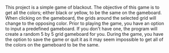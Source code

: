 This project is a simple game of blackout. The objective of this game is to get all the colors; either black or yellow, to be the same on the gameboard. When clicking on the
gameboard, the grids around the selected grid will change to the opposing color. Prior to playing the game, you have an option to input a predefined gameboard. If you don't
have one, the program will create a random 5 by 5 grid gameboard for you. During the game, you have the option to save the game or quit it as it may seem impossible to get
all of the colors on the gameboard to be the same.
